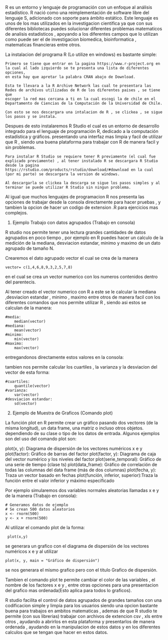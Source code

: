 R es un entorno y lenguaje de programación con un enfoque al análisis estadístico.
R nació como una reimplementación de software libre del lenguaje S, adicionado con soporte para ámbito estático.
Este lenguaje es unos de los mas utilizados en la investigacion cientifica ya que con sus diferentes bibliotecas puedes solucionar diferentes
problemas matematicos de analisis estadisticos , apoyando a los diferentes campos que lo utilizan como puede ser el de investigacion biomedica,
bioinformatica , matematicas financieras entre otros.

La instalacion del programa R (Lo utilize en windows) es bastante simple:

    Primero se tiene que entrar en la pagina https://www.r-project.org en la cual al lado izquierdo se te presenta una lista de diferentes opciones,
    en esta hay que apretar la palabra CRAN abajo de Download.

    Esta te llevara a la R Archive Network las cual te presentara las Redes de archivos utilizadas de R de los diferentes paises , se tiene que
    escoger la red mas cercana a ti en la cual escogi la de chile en el Departamento de Ciencias de la Computación de la Universidad de Chile.

    Con esto se nos descargara una intalacion de R , se clickea , se sigue los pasos y se instala.

Despues de esto instalaremos R Studio el cual es un entorno de desarrollo integrado para el lenguaje de programación R, dedicado a la computación estadística y gráficos.
presentando una interfaz mas limpia y facil de utilizar que R , siendo una buena plataforma para trabajar con R de manera facil y sin problemas.

    Para instalar R Studio se requiere tener R previamente (el cual fue explicado previamente) , al tener instalado R se descargara R Studio
    desde la pagina https://rstudio.com/products/rstudio/download/#download en la cual (por mi parte) se descargara la version de windows.

    Al descargarla se clickea la descarga se sigue los pasos simples y al terminar se puede utilizar R Studio sin ningun problema.

Al igual que muchos lenguajes de programacion R nos presenta las opciones de trabajar desde la consola directamente para hacer pruebas , y
tambien la opcion de hacer un codigo de extension .R para ejercicios mas complejos.









1. Ejemplo Trabajo con datos agrupados (Trabajo en consola)

R studio nos permite tener una lectura grandes cantidades de datos agrupados en poco tiempo , por ejemplo en R puedes hacer un calculo de
 la medición de la mediana, desviacion estandar, minimo y maximo de un dato agrupado de tamaño N. 

Crearemos el dato agrupado vector el cual se crea de la manera

    vector= c(1,4,6,8,9,3,2,5,7,8)

en el cual se crea un vector numerico con los numeros contenidos dentro del parentecis.

Al tener creado el vector numerico con R a este se le calcular la mediana ,desviacion estandar , minimo , maximo entre otros de manera
facil con los diferentes comandos que nos permite utilizar R , siendo asi estos se calculan de la manera:

    #media:
	    median(vector)
    #mediana:
	    mean(vector)
    #minimo:
	    min(vector)
    #maximo:
	    max(vector)

entregandonos directamente estos valores en la consola:

tambien nos permite calcular los cuartiles , la varianza y la desviacion del vector de esta forma:

    #cuartiles:
	    quantile(vector)
    #varianza:
	    var(vector)
    #desviacion estandar:
	    sd(vector)



2. Ejemplo de Muestra de Graficos (Comando plot)

La función plot en R permite crear un gráfico pasando dos vectores (de la misma longitud), un data frame, una matriz o incluso otros objetos.
dependiendo de su clase o tipo de los datos de entrada. Algunos ejemplos son del uso del comando plot son:

plot(x, y): Diagrama de dispersión de los vectores numéricos x e y
plot(factor): Gráfico de barras del factor
plot(factor, y): Diagrama de caja del vector numérico y los niveles del factor
plot(serie_temporal): Gráfico de una serie de tiempo (clase ts)
plot(data_frame): Gráfico de correlación de todas las columnas del data frame (más de dos columnas)
plot(fecha, y): Traza un vector basado en fechas
plot(función, inferior, superior):Traza la función entre el valor inferior y máximo especificado

Por ejemplo simularemos dos variables normales aleatorias llamadas x e y de la manera (Trabajo en consola):

	# Generamos datos de ejemplo 
	# Se crean 500 datos aleatorios
	x <- rnorm(500)
	y <- x + rnorm(500)

Al utilizar el comando plot de la forma:

     plot(x,y) 
se generara un grafico con el diagrama de dispersión de los vectores numéricos x e y al utilizar 

    plot(x, y, main = "Gráfico de dispersión")
se nos generara el mismo grafico pero con el titulo Grafico de dispersión.


Tambien el comando plot te permite cambiar el color de las variables , el nombre de los factores x e y , entre otras opciones para una presentacion
del grafico mas ordenada(Esto aplica para todos lo graficos).



R studio facilita el control de datos agrupados de grandes tamaños con una codificacion simple y limpia para los usuarios siendo una opcion bastante
buena para trabajos en ambitos matematicas , ademas de que R studio te permite (con sus librerias) trabajar con archivos de extencion csv , xls entre
otros , ayudando a abrirlos en esta plataforma y presentarlos de manera ordenada , ayudando en la manipulacion de estos datos y en los diferentes
calculos que se tengan que hacer en estos datos.

